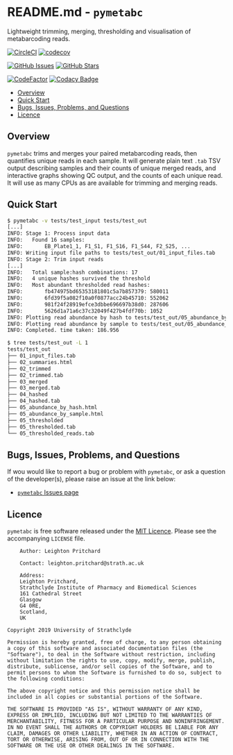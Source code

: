 # README.md - `pymetabc`

Lightweight trimming, merging, thresholding and visualisation of metabarcoding reads.

[![CircleCI](https://circleci.com/gh/widdowquinn/pymetabc/tree/master.svg?style=shield)](https://circleci.com/gh/widdowquinn/pymetabc/tree/master)
[![codecov](https://codecov.io/gh/widdowquinn/pymetabc/branch/master/graph/badge.svg)](https://codecov.io/gh/widdowquinn/pymetabc)

[![GitHub Issues](https://img.shields.io/github/issues-closed/widdowquinn/pymetabc.svg)](https://github.com/widdowquinn/pymetabc/issues)
[![GitHub Stars](https://img.shields.io/github/stars/widdowquinn/pymetabc.svg)](https://github.com/widdowquinn/pymetabc/stargazers)

[![CodeFactor](https://www.codefactor.io/repository/github/widdowquinn/pymetabc/badge)](https://www.codefactor.io/repository/github/widdowquinn/pymetabc)
[![Codacy Badge](https://api.codacy.com/project/badge/Grade/eee9539a9abc42ae82743ebed31b10c8)](https://www.codacy.com/manual/widdowquinn/pymetabc)

<!-- TOC -->

- [Overview](#overview)
- [Quick Start](#quick-start)
- [Bugs, Issues, Problems, and Questions](#bugs-issues-problems-and-questions)
- [Licence](#licence)

<!-- /TOC -->

## Overview

`pymetabc` trims and merges your paired metabarcoding reads, then quantifies unique reads in each sample. It will generate plain text `.tab` TSV output describing samples and their counts of unique merged reads, and interactive graphs showing QC output, and the counts of each unique read. It will use as many CPUs as are available for trimming and merging reads.

## Quick Start

```bash
$ pymetabc -v tests/test_input tests/test_out
[...]
INFO: Stage 1: Process input data
INFO: 	Found 16 samples:
INFO: 		EB_Plate1_1, F1_S1, F1_S16, F1_S44, F2_S25, ...
INFO: Writing input file paths to tests/test_out/01_input_files.tab
INFO: Stage 2: Trim input reads
[...]
INFO: 	Total sample:hash combinations: 17
INFO: 	4 unique hashes survived the threshold
INFO: 	Most abundant thresholded read hashes:
INFO: 		fb474975bd65353181801c5a7b857379: 580011
INFO: 		6fd39f5a082f10a0f0877acc24b45710: 552062
INFO: 		981f24f28919efce3dbbe696697b38d0: 287606
INFO: 		5626d1a71a6c37c32049f427b4fdf70b: 1052
INFO: Plotting read abundance by hash to tests/test_out/05_abundance_by_hash.html
INFO: Plotting read abundance by sample to tests/test_out/05_abundance_by_sample.html
INFO: Completed. time taken: 186.956

$ tree tests/test_out -L 1
tests/test_out
├── 01_input_files.tab
├── 02_summaries.html
├── 02_trimmed
├── 02_trimmed.tab
├── 03_merged
├── 03_merged.tab
├── 04_hashed
├── 04_hashed.tab
├── 05_abundance_by_hash.html
├── 05_abundance_by_sample.html
├── 05_thresholded
├── 05_thresholded.tab
└── 05_thresholded_reads.tab
```

## Bugs, Issues, Problems, and Questions

If wou would like to report a bug or problem with `pymetabc`, or ask a question of the developer(s), please raise an issue at the link below:

- [`pymetabc` Issues page](https://github.com/widdowquinn/pymetabc/issues)

## Licence

`pymetabc` is free software released under the [MIT Licence](https://opensource.org/licenses/MIT). Please see the accompanying `LICENSE` file.

```text
    Author: Leighton Pritchard

    Contact: leighton.pritchard@strath.ac.uk

    Address:
    Leighton Pritchard,
    Strathclyde Institute of Pharmacy and Biomedical Sciences
    161 Cathedral Street
    Glasgow
    G4 0RE,
    Scotland,
    UK

Copyright 2019 University of Strathclyde

Permission is hereby granted, free of charge, to any person obtaining a copy of this software and associated documentation files (the "Software"), to deal in the Software without restriction, including without limitation the rights to use, copy, modify, merge, publish, distribute, sublicense, and/or sell copies of the Software, and to permit persons to whom the Software is furnished to do so, subject to the following conditions:

The above copyright notice and this permission notice shall be included in all copies or substantial portions of the Software.

THE SOFTWARE IS PROVIDED "AS IS", WITHOUT WARRANTY OF ANY KIND, EXPRESS OR IMPLIED, INCLUDING BUT NOT LIMITED TO THE WARRANTIES OF MERCHANTABILITY, FITNESS FOR A PARTICULAR PURPOSE AND NONINFRINGEMENT. IN NO EVENT SHALL THE AUTHORS OR COPYRIGHT HOLDERS BE LIABLE FOR ANY CLAIM, DAMAGES OR OTHER LIABILITY, WHETHER IN AN ACTION OF CONTRACT, TORT OR OTHERWISE, ARISING FROM, OUT OF OR IN CONNECTION WITH THE SOFTWARE OR THE USE OR OTHER DEALINGS IN THE SOFTWARE.
```